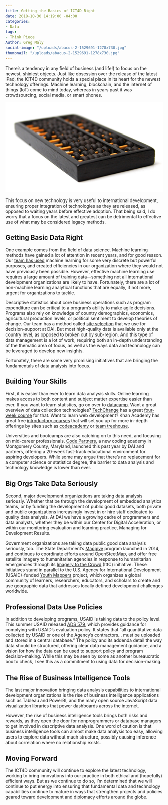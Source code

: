 ```yaml
---
title: Getting the Basics of ICT4D Right
date: 2018-10-30 14:19:00 -04:00
categories:
- Data
tags:
- Think Piece
Author: Greg Maly
social-image: "/uploads/abacus-2-1529691-1278x730.jpg"
thumbnail: "/uploads/abacus-2-1529691-1278x730.jpg"
---
```


There’s a tendency in any field of business (and life!) to focus on the newest, shiniest objects. Just like obsession over the release of the latest iPad, the ICT4D community holds a special place in its heart for the newest technology offerings. Machine learning, blockchain, and the internet of things (IoT) come to mind today, whereas in years past it was crowdsourcing, social media, or smart phones.

![abacus-2-1529691-1278x730.jpg](/uploads/abacus-2-1529691-1278x730.jpg)

<!--more-->

This focus on new technology is very useful to international development, ensuring proper integration of technologies as they are released, as opposed to waiting years before effective adoption. That being said, I do worry that a focus on the latest and greatest can be detrimental to effective use of what may be considered legacy methods.

## Getting Basic Data Right

One example comes from the field of data science. Machine learning methods have gained a lot of attention in recent years, and for good reason. Our [team has used](https://dai-global-digital.com/machine-learning-will-help-development-projects-achieve-scale.html) machine learning for some very discrete but powerful purposes, and created efficiencies in our organization where they would not have previously been possible. However, effective machine learning use requires a large amount of training data—something not all international development organizations are likely to have. Fortunately, there are a lot of non-machine learning analytical functions that are equally, if not more, urgent for organizations to tackle.

Descriptive statistics about core business operations such as program expenditure can be critical to a program’s ability to make agile decisions. Programs also rely on knowledge of country demographics, economics, agricultural production levels, or political sentiment to develop theories of change. Our team has a method called [site selection](https://dai-global-digital.com/sit-selection-data-driven-decision-making-for-effective-beneficiary-targeting.html) that we use for decision-support at DAI. But most high-quality data is available only at the country level, as opposed to broken out by sub-region. And this type of data management is a lot of work, requiring both an in-depth understanding of the thematic area of focus, as well as the ways data and technology can be leveraged to develop new insights.

Fortunately, there are some very promising initiatives that are bringing the fundamentals of data analysis into focus.

## Building Your Skills

First, it is easier than ever to learn data analysis skills. Online learning makes access to both content and subject matter expertise easier than ever. If you want to learn statistics, go on over to [datacamp](https://www.datacamp.com/). Want a great overview of data collection technologies? [TechChange](https://www.techchange.org/) has a great [four-week course](https://course.tc/catalog/course/tc211-technology-for-data-collection-and-management) for that. Want to learn web development? Khan Academy has great free [introductory courses](https://www.khanacademy.org/computing/computer-programming/html-css) that will set you up for more in-depth offerings by sites such as [codeacademy](https://www.codecademy.com/) or [team treehouse](https://teamtreehouse.com/).

Universities and bootcamps are also catching on to this need, and focusing on mid-career professionals. [Code Partners](https://www.codepartners.net/), a new coding academy in Montgomery County, Maryland, launched this past year by DAI and partners, offering a 20-week fast-track educational environment for aspiring developers. While some may argue that there’s no replacement for a computer science or statistics degree, the barrier to data analysis and technology knowledge is lower than ever.

## Big Orgs Take Data Seriously

Second, major development organizations are taking data analysis seriously. Whether that be through the development of embedded analytics teams, or by funding the development of public good datasets, both private and public organizations increasingly invest in or hire staff dedicated to quality data analysis. At DAI we have a growing cadre of programmers and data analysts, whether they be within our Center for Digital Acceleration, or within our monitoring evaluation and learning practice, Managing for Development Results.

Government organizations are taking data public good data analysis seriously, too. The State Department’s [Mapgive](https://mapgive.state.gov/) program launched in 2014, and continues to coordinate efforts around OpenSteetMap, and offer free satellite imagery to humanitarian agencies in response to humanitarian emergencies through its [Imagery to the Crowd](https://mapgive.state.gov/ittc/) (IttC) initiative. These initiatives stand in parallel to the U.S. Agency for International Development (USAID)-funded [Youth Mappers](https://www.youthmappers.org/) project, which organizes a global community of learners, researchers, educators, and scholars to create and use geographic data that addresses locally defined development challenges worldwide.

## Professional Data Use Policies

In addition to developing programs, USAID is taking data to the policy level. This summer USAID released [ADS 579](https://www.usaid.gov/ads/policy/500/579), which provides guidance for complying with USAID’s evaluation policy. It states that “all quantitative data collected by USAID or one of the Agency’s contractors… must be uploaded and stored in a central database.” The policy and its addenda detail the way data should be structured, offering clear data management guidance, and a vision for how the data can be used to support policy and program decision-making. While this may be seen by some as another bureaucratic box to check, I see this as a commitment to using data for decision-making.

## The Rise of Business Intelligence Tools

The last major innovation bringing data analysis capabilities to international development organizations is the rise of business intelligence applications such as Tableau and PowerBI, and the many open source JavaScript data visualization libraries that power dashboards across the internet. 

However, the rise of business intelligence tools brings both risks and rewards, as they open the door for nonprogrammers or database managers to get involved in descriptive data analysis. One word of caution is that business intelligence tools can almost make data analysis too easy, allowing users to explore data without much structure, possibly causing inference about correlation where no relationship exists.

## Moving Forward

The ICT4D community will continue to explore the latest technology, working to bring innovations into our practice in both ethical and (hopefully) efficient ways. But as we continue to do so, I’m determined that we will continue to put energy into ensuring that fundamental data and technology capabilities continue to mature in ways that strengthen projects and policies geared toward development and diplomacy efforts around the globe.  